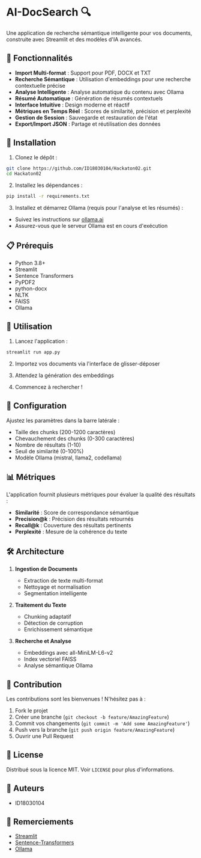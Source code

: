 # AI-DocSearch 🔍

Une application de recherche sémantique intelligente pour vos documents, construite avec Streamlit et des modèles d'IA avancés.

## 🌟 Fonctionnalités

- **Import Multi-format** : Support pour PDF, DOCX et TXT
- **Recherche Sémantique** : Utilisation d'embeddings pour une recherche contextuelle précise
- **Analyse Intelligente** : Analyse automatique du contenu avec Ollama
- **Résumé Automatique** : Génération de résumés contextuels
- **Interface Intuitive** : Design moderne et réactif
- **Métriques en Temps Réel** : Scores de similarité, précision et perplexité
- **Gestion de Session** : Sauvegarde et restauration de l'état
- **Export/Import JSON** : Partage et réutilisation des données

## 🚀 Installation

1. Clonez le dépôt :
```bash
git clone https://github.com/ID18030104/Hackaton02.git
cd Hackaton02
```

2. Installez les dépendances :
```bash
pip install -r requirements.txt
```

3. Installez et démarrez Ollama (requis pour l'analyse et les résumés) :
- Suivez les instructions sur [ollama.ai](https://ollama.ai)
- Assurez-vous que le serveur Ollama est en cours d'exécution

## 📋 Prérequis

- Python 3.8+
- Streamlit
- Sentence Transformers
- PyPDF2
- python-docx
- NLTK
- FAISS
- Ollama

## 🎯 Utilisation

1. Lancez l'application :
```bash
streamlit run app.py
```

2. Importez vos documents via l'interface de glisser-déposer

3. Attendez la génération des embeddings

4. Commencez à rechercher !

## 🔧 Configuration

Ajustez les paramètres dans la barre latérale :
- Taille des chunks (200-1200 caractères)
- Chevauchement des chunks (0-300 caractères)
- Nombre de résultats (1-10)
- Seuil de similarité (0-100%)
- Modèle Ollama (mistral, llama2, codellama)

## 📊 Métriques

L'application fournit plusieurs métriques pour évaluer la qualité des résultats :
- **Similarité** : Score de correspondance sémantique
- **Precision@k** : Précision des résultats retournés
- **Recall@k** : Couverture des résultats pertinents
- **Perplexité** : Mesure de la cohérence du texte

## 🛠️ Architecture

1. **Ingestion de Documents**
   - Extraction de texte multi-format
   - Nettoyage et normalisation
   - Segmentation intelligente

2. **Traitement du Texte**
   - Chunking adaptatif
   - Détection de corruption
   - Enrichissement sémantique

3. **Recherche et Analyse**
   - Embeddings avec all-MiniLM-L6-v2
   - Index vectoriel FAISS
   - Analyse sémantique Ollama

## 🤝 Contribution

Les contributions sont les bienvenues ! N'hésitez pas à :
1. Fork le projet
2. Créer une branche (`git checkout -b feature/AmazingFeature`)
3. Commit vos changements (`git commit -m 'Add some AmazingFeature'`)
4. Push vers la branche (`git push origin feature/AmazingFeature`)
5. Ouvrir une Pull Request

## 📝 License

Distribué sous la licence MIT. Voir `LICENSE` pour plus d'informations.

## 👥 Auteurs

- ID18030104

## 🙏 Remerciements

- [Streamlit](https://streamlit.io)
- [Sentence-Transformers](https://www.sbert.net)
- [Ollama](https://ollama.ai)
